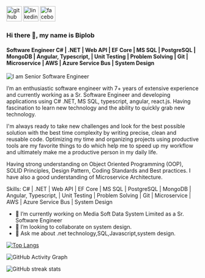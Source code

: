 
[<img src='https://cdn.jsdelivr.net/npm/simple-icons@3.0.1/icons/github.svg' alt='github' height='40'>](https://github.com/biplobpustcse)  [<img src='https://cdn.jsdelivr.net/npm/simple-icons@3.0.1/icons/linkedin.svg' alt='linkedin' height='40'>](https://www.linkedin.com/in/biplobpustcse/)  [<img src='https://cdn.jsdelivr.net/npm/simple-icons@3.0.1/icons/facebook.svg' alt='facebook' height='40'>](https://www.facebook.com/biplobpustcse)  
### Hi there 👋, my name is Biplob
#### Software Engineer C# | .NET | Web API | EF Core | MS SQL | PostgreSQL | MongoDB | Angular, Typescript, | Unit Testing | Problem Solving | Git | Microservice | AWS | Azure Service Bus | System Design
![I am Senior Software Engineer](https://media.licdn.com/dms/image/D5616AQGIMbISAHvwgA/profile-displaybackgroundimage-shrink_350_1400/0/1699757084482?e=1706140800&v=beta&t=NxvOMF42h10i76CLWYUHVD5T-57QLTk-5seiu9ljMAM)

I’m an enthusiastic software engineer with 7+ years of extensive experience and currently working as a Sr. Software Engineer and developing applications using C# .NET, MS SQL, typescript, angular, react.js. Having fascination to learn new technology and the ability to quickly grab new technology.

I'm always ready to take new challenges and look for the best possible solution with the best time complexity by writing precise, clean and reusable code. Optimizing my time and organizing projects using productive tools are my favorite things to do which help me to speed up my workflow and ultimately make me a productive person in my daily life.

Having strong understanding on Object Oriented Programming (OOP), SOLID Principles, Design Pattern, Coding Standards and Best practices. I have also a good understanding of Microservice Architecture.

Skills: C# | .NET | Web API | EF Core | MS SQL | PostgreSQL | MongoDB | Angular, Typescript, | Unit Testing | Problem Solving | Git | Microservice | AWS | Azure Service Bus | System Design

- 🔭 I’m currently working on Media Soft Data System Limited as a Sr. Software Engineer
- 👯 I’m looking to collaborate on system design.
- 💬 Ask me about  .net technology,SQL,Javascript,system design.



[![Top Langs](https://github-readme-stats.vercel.app/api/top-langs/?username=biplobpustcse)](https://github.com/anuraghazra/github-readme-stats)

<!-- ![GitHub stats](https://github-readme-stats.vercel.app/api?username=biplobpustcse&show_icons=true) -->

![GitHub Activity Graph](https://activity-graph.herokuapp.com/graph?username=biplobpustcse)  

![GitHub streak stats](https://github-readme-streak-stats.herokuapp.com/?user=biplobpustcse)  


